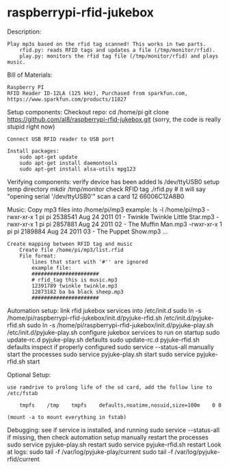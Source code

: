 raspberrypi-rfid-jukebox
========================

Description:

    Play mp3s based on the rfid tag scanned! This works in two parts.
        rfid.py: reads RFID tags and updates a file (/tmp/monitor/rfid).
        play.py: monitors the rfid tag file (/tmp/monitor/rfid) and plays music.

Bill of Materials:

    Raspberry PI
    RFID Reader ID-12LA (125 kHz), Purchased from sparkfun.com, https://www.sparkfun.com/products/11827

Setup components:
    Checkout repo:
        cd /home/pi
        git clone https://github.com/al8/raspberrypi-rfid-jukebox.git
        (sorry, the code is really stupid right now)

    Connect USB RFID reader to USB port

    Install packages:
        sudo apt-get update
        sudo apt-get install daemontools
        sudo apt-get install alsa-utils mpg123


Verifying components:
    verify device has been added
        ls /dev/ttyUSB0
    setup temp directory
        mkdir /tmp/monitor
    check RFID tag
        ./rfid.py
        # it will say "opening serial '/dev/ttyUSB0'"
    scan a card
        12 66006C12A8B0

Music:
    Copy mp3 files into /home/pi/mp3
        example:
        ls -l /home/pi/mp3
        -rwxr-xr-x 1 pi pi 2538541 Aug 24  2011 01 - Twinkle Twinkle Little Star.mp3
        -rwxr-xr-x 1 pi pi 2857881 Aug 24  2011 02 - The Muffin Man.mp3
        -rwxr-xr-x 1 pi pi 2189884 Aug 24  2011 03 - The Puppet Show.mp3
        ...

    Create mapping between RFID tag and music
        Create file /home/pi/mp3/list.rfid
        File format:
            lines that start with '#'' are ignored
            example file:
            ######################
            # rfid_tag this is music.mp3
            12391789 twinkle twinkle.mp3
            12873182 ba ba black sheep.mp3
            ######################

Automation setup:
    link rfid jukebox services into /etc/init.d
        sudo ln -s /home/pi/raspberrypi-rfid-jukebox/init.d/pyjuke-rfid.sh /etc/init.d/pyjuke-rfid.sh
        sudo ln -s /home/pi/raspberrypi-rfid-jukebox/init.d/pyjuke-play.sh /etc/init.d/pyjuke-play.sh
    configure jukebox services to run on startup
        sudo update-rc.d pyjuke-play.sh defaults
        sudo update-rc.d pyjuke-rfid.sh defaults
    inspect if properly configured
        sudo service --status-all
    manually start the processes
        sudo service pyjuke-play.sh start
        sudo service pyjuke-rfid.sh start

Optional Setup:

    use ramdrive to prolong life of the sd card, add the follow line to /etc/fstab

        tmpfs    /tmp    tmpfs    defaults,noatime,nosuid,size=100m    0 0

    (mount -a to mount everything in fstab)

Debugging:
    see if service is installed, and running
        sudo service --status-all
        if missing, then check automation setup
    manually restart the processes
        sudo service pyjuke-play.sh restart
        sudo service pyjuke-rfid.sh restart
    Look at logs:
        sudo tail -f /var/log/pyjuke-play/current
        sudo tail -f /var/log/pyjuke-rfid/current
